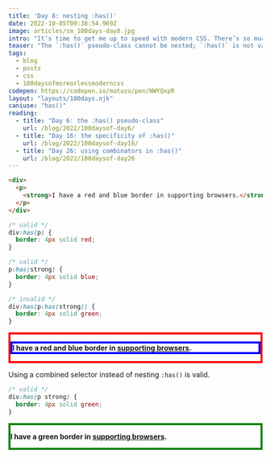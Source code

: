 ```yaml
---
title: 'Day 8: nesting :has()'
date: 2022-10-05T09:38:54.969Z
image: articles/sm_100days-day8.jpg
intro: "It’s time to get me up to speed with modern CSS. There’s so much new in CSS that I know too little about. To change that I’ve started [#100DaysOfMoreOrLessModernCSS](/blog/2022/100-days-of-more-or-less-modern-css/). Why more or less modern CSS? Because some topics will be about cutting-edge features, while other stuff has been around for quite a while already, but I just have little to no experience with it."
teaser: "The `:has()` pseudo-class cannot be nested; `:has()` is not valid within `:has()`."
tags:
  - blog
  - posts
  - css
  - 100daysofmoreorlessmoderncss
codepen: https://codepen.io/matuzo/pen/NWYQxpR
layout: "layouts/100days.njk"
caniuse: "has()"
reading:
  - title: "Day 6: the :has() pseudo-class"
    url: /blog/2022/100daysof-day6/
  - title: "Day 16: the specificity of :has()"
    url: /blog/2022/100daysof-day16/
  - title: "Day 26: using combinators in :has()"
    url: /blog/2022/100daysof-day26
---
```

```html
<div>
  <p>
    <strong>I have a red and blue border in supporting browsers.</strong>
  </p>
</div>
```

```css
/* valid */
div:has(p) {
  border: 4px solid red;
}

/* valid */
p:has(strong) {
  border: 4px solid blue;
}

/* invalid */
div:has(p:has(strong)) {
  border: 4px solid green;
}
```

<style>
.div:has(p) {
  border: 4px solid red;
}

/* valid */
.div p:has(strong) {
  border: 4px solid blue;
}

/* invalid */
.div:has(p:has(strong)) {
  border: 4px solid green;
}

.div2:has(p strong) {
  border: 4px solid green;
}
</style>

<div class="div">
  <p>
    <strong>I have a red and blue border in <a href="https://caniuse.com/css-has">supporting browsers</a>.</strong>
  </p>
</div>

Using a combined selector instead of nesting `:has()` is valid.

```css
/* valid */
div:has(p strong) {
  border: 4px solid green;
}
```

<div class="div2">
  <p>
    <strong>I have a green border in <a href="https://caniuse.com/css-has">supporting browsers</a>.</strong>
  </p>
</div>